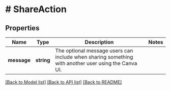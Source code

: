 # # ShareAction

## Properties

Name | Type | Description | Notes
------------ | ------------- | ------------- | -------------
**message** | **string** | The optional message users can include when sharing something with another user using the Canva UI. |

[[Back to Model list]](../../README.md#models) [[Back to API list]](../../README.md#endpoints) [[Back to README]](../../README.md)
